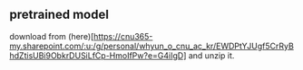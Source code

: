 
## pretrained model
download from (here)[https://cnu365-my.sharepoint.com/:u:/g/personal/whyun_o_cnu_ac_kr/EWDPtYJUgf5CrRyBhdZtisUBi9ObkrDUSiLfCp-HmoIfPw?e=G4iIgD] and unzip it.
